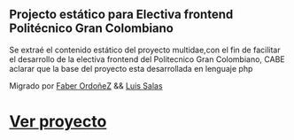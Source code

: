 ## Projecto estático para Electiva frontend Politécnico Gran Colombiano

Se extraé el contenido estático del proyecto multidae,con el fin de facilitar el desarrollo de la electiva frontend  del Politecnico Gran Colombiano, CABE aclarar que la base del proyecto esta desarrollada en lenguaje php

Migrado por [Faber OrdoñeZ](https://github.com/faberordonez1) && [Luis Salas](https://github.com/Luiiz2022)

# [Ver proyecto](https://faberordonez1.github.io/multidae-static/)
